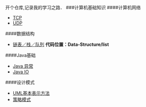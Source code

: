 开个仓库,记录我的学习之路．
###计算机基础知识
####计算机网络
- [TCP](http://www.jianshu.com/p/0c4828e3b100)
- [UDP](http://www.jianshu.com/p/cc2e208ce97c)

####数据结构
- [链表／栈／队列](http://www.jianshu.com/p/d798d8d8ffc6)  **代码位置：Data-Structure/list**

####Java基础
- [Java 异常](http://www.jianshu.com/p/bd9f715afd9f) 
- [Java IO](http://www.jianshu.com/p/79a10fbae737) 

####设计模式
- [UML基本表示方法](http://www.jianshu.com/p/3f5df04b2288)
- [策略模式](https://github.com/zhaohuXing/JavaKnowledge/tree/master/JavaSE/%E5%9F%BA%E7%A1%80%E5%B7%A9%E5%9B%BA%E6%8F%90%E5%8D%87_Effective_Java_Thinking_In_Java/%E7%AC%AC21%E6%9D%A1%EF%BC%9A%E7%94%A8%E5%87%BD%E6%95%B0%E5%AF%B9%E8%B1%A1%E8%A1%A8%E7%A4%BA%E7%AD%96%E7%95%A5)
